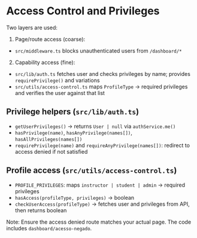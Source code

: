 # Access Control and Privileges

Two layers are used:

1. Page/route access (coarse):

- `src/middleware.ts` blocks unauthenticated users from `/dashboard/*`

2. Capability access (fine):

- `src/lib/auth.ts` fetches user and checks privileges by name; provides `requirePrivilege()` and variations
- `src/utils/access-control.ts` maps `ProfileType` → required privileges and verifies the user against that list

## Privilege helpers (`src/lib/auth.ts`)

- `getUserPrivileges()` → returns `User | null` via `authService.me()`
- `hasPrivilege(name)`, `hasAnyPrivilege(names[])`, `hasAllPrivileges(names[])`
- `requirePrivilege(name)` and `requireAnyPrivilege(names[])`: redirect to access denied if not satisfied

## Profile access (`src/utils/access-control.ts`)

- `PROFILE_PRIVILEGES`: maps `instructor | student | admin` → required privileges
- `hasAccess(profileType, privileges)` → boolean
- `checkUserAccess(profileType)` → fetches user and privileges from API, then returns boolean

Note: Ensure the access denied route matches your actual page. The code includes `dashboard/acesso-negado`.
